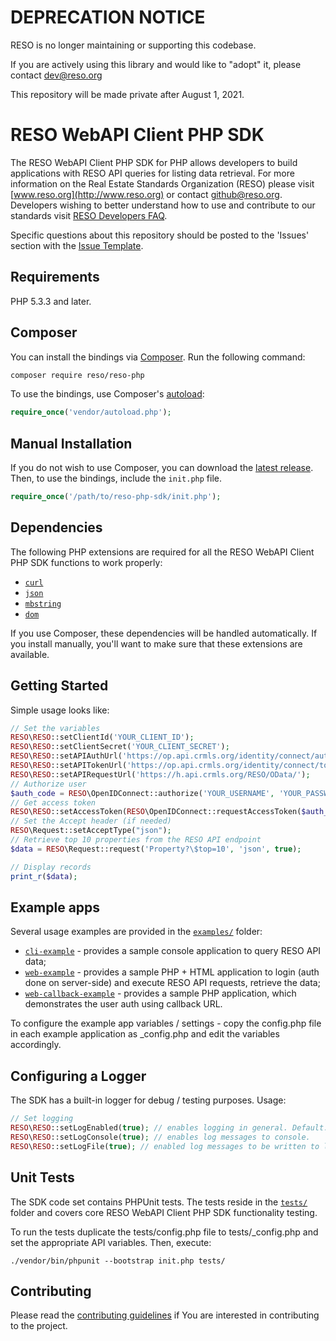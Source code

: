 # DEPRECATION NOTICE
RESO is no longer maintaining or supporting this codebase.

If you are actively using this library and would like to "adopt" it, please contact dev@reso.org

This repository will be made private after August 1, 2021.

# RESO WebAPI Client PHP SDK

The RESO WebAPI Client PHP SDK for PHP allows developers to build applications with RESO API queries for listing data retrieval. For more information on the Real Estate Standards Organization (RESO) please visit [www.reso.org](http://www.reso.org) or contact [github@reso.org](mailto:github@reso.org). Developers wishing to better understand how to use and contribute to our standards visit [RESO Developers FAQ](https://www.reso.org/developer-faqs/working-with-github/).

Specific questions about this repository should be posted to the 'Issues' section with the [Issue Template](ISSUE_TEMPLATE.md). 

## Requirements

PHP 5.3.3 and later.

## Composer

You can install the bindings via [Composer](http://getcomposer.org/). Run the following command:

```bash
composer require reso/reso-php
```

To use the bindings, use Composer's [autoload](https://getcomposer.org/doc/01-basic-usage.md#autoloading):

```php
require_once('vendor/autoload.php');
```

## Manual Installation

If you do not wish to use Composer, you can download the [latest release](https://github.com/RESO-RETS/RESOWebAPIReferenceClientinPHP/releases). Then, to use the bindings, include the `init.php` file.

```php
require_once('/path/to/reso-php-sdk/init.php');
```

## Dependencies

The following PHP extensions are required for all the RESO WebAPI Client PHP SDK functions to work properly:

- [`curl`](https://secure.php.net/manual/en/book.curl.php)
- [`json`](https://secure.php.net/manual/en/book.json.php)
- [`mbstring`](https://secure.php.net/manual/en/book.mbstring.php)
- [`dom`](https://secure.php.net/manual/en/book.dom.php)

If you use Composer, these dependencies will be handled automatically. If you install manually, you'll want to make sure that these extensions are available.

## Getting Started

Simple usage looks like:

```php
// Set the variables
RESO\RESO::setClientId('YOUR_CLIENT_ID');
RESO\RESO::setClientSecret('YOUR_CLIENT_SECRET');
RESO\RESO::setAPIAuthUrl('https://op.api.crmls.org/identity/connect/authorize');
RESO\RESO::setAPITokenUrl('https://op.api.crmls.org/identity/connect/token');
RESO\RESO::setAPIRequestUrl('https://h.api.crmls.org/RESO/OData/');
// Authorize user
$auth_code = RESO\OpenIDConnect::authorize('YOUR_USERNAME', 'YOUR_PASSWORD', 'https://openid.reso.org/', 'ODataApi');
// Get access token
RESO\RESO::setAccessToken(RESO\OpenIDConnect::requestAccessToken($auth_code, 'https://openid.reso.org/', 'ODataApi'));
// Set the Accept header (if needed)
RESO\Request::setAcceptType("json");
// Retrieve top 10 properties from the RESO API endpoint
$data = RESO\Request::request('Property?\$top=10', 'json', true);

// Display records
print_r($data);
```

## Example apps

Several usage examples are provided in the [`examples/`](https://github.com/RESO-RETS/RESOWebAPIReferenceClientinPHP/tree/master/examples) folder:

- [`cli-example`](https://github.com/RESO-RETS/RESOWebAPIReferenceClientinPHP/tree/master/examples/cli-example) - provides a sample console application to query RESO API data;
- [`web-example`](https://github.com/RESO-RETS/RESOWebAPIReferenceClientinPHP/tree/master/examples/web-callback-example) - provides a sample PHP + HTML application to login (auth done on server-side) and execute RESO API requests, retrieve the data;
- [`web-callback-example`](https://github.com/RESO-RETS/RESOWebAPIReferenceClientinPHP/tree/master/examples/web-example) - provides a sample PHP application, which demonstrates the user auth using callback URL.

To configure the example app variables / settings - copy the config.php file in each example application as _config.php and edit the variables accordingly.

## Configuring a Logger

The SDK has a built-in logger for debug / testing purposes. Usage:

```php
// Set logging
RESO\RESO::setLogEnabled(true); // enables logging in general. Default: false.
RESO\RESO::setLogConsole(true); // enables log messages to console.
RESO\RESO::setLogFile(true); // enabled log messages to be written to log file.

```

## Unit Tests

The SDK code set contains PHPUnit tests. The tests reside in the [`tests/`](https://github.com/RESO-RETS/RESOWebAPIReferenceClientinPHP/tree/master/tests) folder and covers core RESO WebAPI Client PHP SDK functionality testing.

To run the tests duplicate the tests/config.php file to tests/_config.php and set the appropriate API variables. Then, execute:

```
./vendor/bin/phpunit --bootstrap init.php tests/
```

## Contributing

Please read the [contributing guidelines](CONTRIBUTING.md) if You are interested in contributing to the project.
